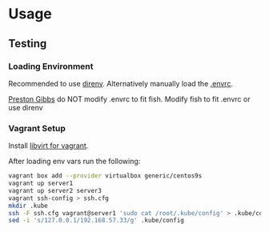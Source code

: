 # Usage
## Testing
### Loading Environment
Recommended to use [direnv](https://direnv.net/). Alternatively manually load the [.envrc](./.envrc).

[Preston Gibbs](https://lu-is.slack.com/team/U01MHTFUXB6) do NOT modify .envrc to fit fish. Modify fish to fit .envrc or use direnv

### Vagrant Setup

Install [libvirt for vagrant](https://vagrant-libvirt.github.io/vagrant-libvirt/).

After loading env vars run the following:
```bash
vagrant box add --provider virtualbox generic/centos9s
vagrant up server1
vagrant up server2 server3
vagrant ssh-config > ssh.cfg
mkdir .kube
ssh -F ssh.cfg vagrant@server1 'sudo cat /root/.kube/config' > .kube/config
sed -i 's/127.0.0.1/192.168.57.33/g' .kube/config 
```
